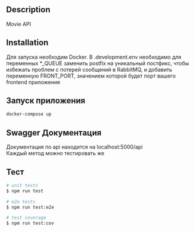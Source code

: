 ## Description

Movie API

## Installation

Для запуска необходим Docker.
В .development.env необходимо для переменных *_QUEUE заменить postfix на уникальный постфикс, чтобы избежать проблем с потерей сообщений в RabbitMQ, и добавить переменную FRONT_PORT, значением которой будет порт вашего frontend приложения

## Запуск приложения

```bash
docker-compose up
```

## Swagger Документация

Документация по api находится на localhost:5000/api<br>
Каждый метод можно тестировать же

## Тест

```bash
# unit tests
$ npm run test

# e2e tests
$ npm run test:e2e

# test coverage
$ npm run test:cov
```
